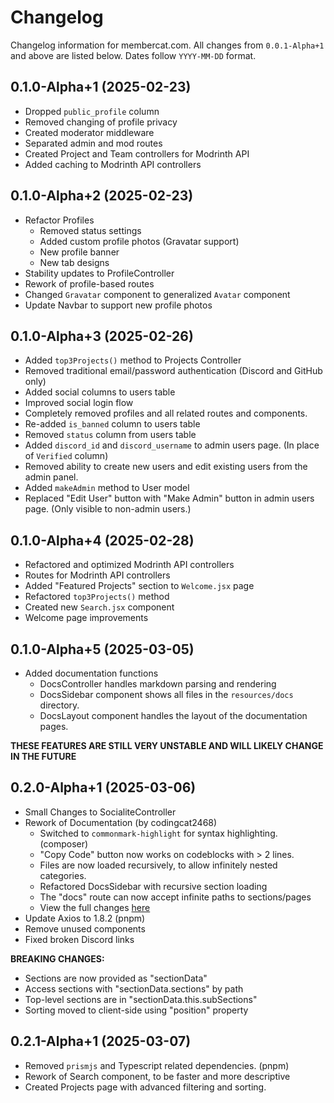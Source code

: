 # Changelog

Changelog information for membercat.com. All changes from `0.0.1-Alpha+1` and above are listed below. Dates follow `YYYY-MM-DD` format.

## 0.1.0-Alpha+1 (2025-02-23)

-   Dropped `public_profile` column
-   Removed changing of profile privacy
-   Created moderator middleware
-   Separated admin and mod routes
-   Created Project and Team controllers for Modrinth API
-   Added caching to Modrinth API controllers

## 0.1.0-Alpha+2 (2025-02-23)

-   Refactor Profiles
    -   Removed status settings
    -   Added custom profile photos (Gravatar support)
    -   New profile banner
    -   New tab designs
-   Stability updates to ProfileController
-   Rework of profile-based routes
-   Changed `Gravatar` component to generalized `Avatar` component
-   Update Navbar to support new profile photos

## 0.1.0-Alpha+3 (2025-02-26)

-   Added `top3Projects()` method to Projects Controller
-   Removed traditional email/password authentication (Discord and GitHub only)
-   Added social columns to users table
-   Improved social login flow
-   Completely removed profiles and all related routes and components.
-   Re-added `is_banned` column to users table
-   Removed `status` column from users table
-   Added `discord_id` and `discord_username` to admin users page. (In place of `Verified` column)
-   Removed ability to create new users and edit existing users from the admin panel.
-   Added `makeAdmin` method to User model
-   Replaced "Edit User" button with "Make Admin" button in admin users page. (Only visible to non-admin users.)

## 0.1.0-Alpha+4 (2025-02-28)

-   Refactored and optimized Modrinth API controllers
-   Routes for Modrinth API controllers
-   Added "Featured Projects" section to `Welcome.jsx` page
-   Refactored `top3Projects()` method
-   Created new `Search.jsx` component
-   Welcome page improvements

## 0.1.0-Alpha+5 (2025-03-05)

-   Added documentation functions
    -   DocsController handles markdown parsing and rendering
    -   DocsSidebar component shows all files in the `resources/docs` directory.
    -   DocsLayout component handles the layout of the documentation pages.

**THESE FEATURES ARE STILL VERY UNSTABLE AND WILL LIKELY CHANGE IN THE FUTURE**

## 0.2.0-Alpha+1 (2025-03-06)

-   Small Changes to SocialiteController
-   Rework of Documentation (by codingcat2468)
    -   Switched to `commonmark-highlight` for syntax highlighting. (composer)
    -   "Copy Code" button now works on codeblocks with > 2 lines.
    -   Files are now loaded recursively, to allow infinitely nested categories.
    -   Refactored DocsSidebar with recursive section loading
    -   The "docs" route can now accept infinite paths to sections/pages
    -   View the full changes [here](https://github.com/Membercat-Studios/membercat.com/pull/1)
-   Update Axios to 1.8.2 (pnpm)
-   Remove unused components
-   Fixed broken Discord links

**BREAKING CHANGES:**

-   Sections are now provided as "sectionData"
-   Access sections with "sectionData.sections" by path
-   Top-level sections are in "sectionData.this.subSections"
-   Sorting moved to client-side using "position" property

## 0.2.1-Alpha+1 (2025-03-07)

-   Removed `prismjs` and Typescript related dependencies. (pnpm)
-   Rework of Search component, to be faster and more descriptive
-   Created Projects page with advanced filtering and sorting.
